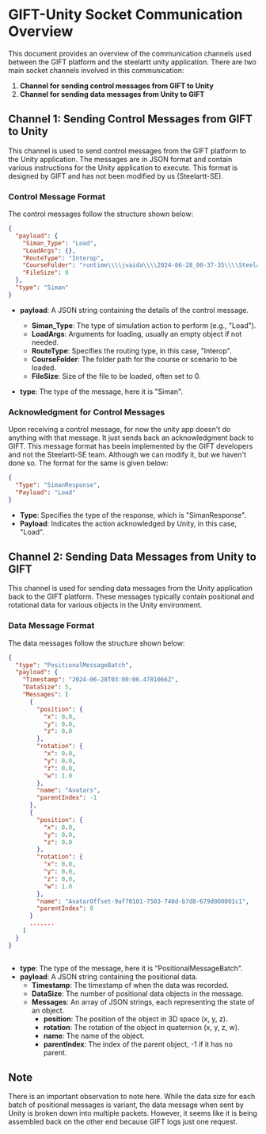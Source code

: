 
# GIFT-Unity Socket Communication Overview

This document provides an overview of the communication channels used between the GIFT platform and the steelartt unity application. There are two main socket channels involved in this communication:

1. **Channel for sending control messages from GIFT to Unity**
2. **Channel for sending data messages from Unity to GIFT**

## Channel 1: Sending Control Messages from GIFT to Unity

This channel is used to send control messages from the GIFT platform to the Unity application. The messages are in JSON format and contain various instructions for the Unity application to execute. This format is designed by GIFT and has not been modified by us (Steelartt-SE).

### Control Message Format

The control messages follow the structure shown below:

```json
{
  "payload": {
    "Siman_Type": "Load",
    "LoadArgs": {},
    "RouteType": "Interop",
    "CourseFolder": "runtime\\\\jvaida\\\\2024-06-28_00-37-35\\\\Steelartt",
    "FileSize": 0
  },
  "type": "Siman"
}
```

- **payload**: A JSON string containing the details of the control message.
  - **Siman_Type**: The type of simulation action to perform (e.g., "Load").
  - **LoadArgs**: Arguments for loading, usually an empty object if not needed.
  - **RouteType**: Specifies the routing type, in this case, "Interop".
  - **CourseFolder**: The folder path for the course or scenario to be loaded.
  - **FileSize**: Size of the file to be loaded, often set to 0.

- **type**: The type of the message, here it is "Siman".

### Acknowledgment for Control Messages

Upon receiving a control message, for now the unity app doesn't do anything with that message. It just sends back an acknowledgment back to GIFT. This message format has beein implemented by the GIFT developers and not the Steelartt-SE team. Although we can modify it, but we haven't done so. The format for the same is given below:

```json
{
  "Type": "SimanResponse",
  "Payload": "Load"
}
```

- **Type**: Specifies the type of the response, which is "SimanResponse".
- **Payload**: Indicates the action acknowledged by Unity, in this case, "Load".

## Channel 2: Sending Data Messages from Unity to GIFT

This channel is used for sending data messages from the Unity application back to the GIFT platform. These messages typically contain positional and rotational data for various objects in the Unity environment.

### Data Message Format

The data messages follow the structure shown below:

```json
{
  "type": "PositionalMessageBatch",
  "payload": {
    "Timestamp": "2024-06-28T03:00:06.4781066Z",
    "DataSize": 5,
    "Messages": [
      {
        "position": {
          "x": 0.0,
          "y": 0.0,
          "z": 0.0
        },
        "rotation": {
          "x": 0.0,
          "y": 0.0,
          "z": 0.0,
          "w": 1.0
        },
        "name": "Avatars",
        "parentIndex": -1
      },
      {
        "position": {
          "x": 0.0,
          "y": 0.0,
          "z": 0.0
        },
        "rotation": {
          "x": 0.0,
          "y": 0.0,
          "z": 0.0,
          "w": 1.0
        },
        "name": "AvatarOffset-9af70101-7503-740d-b7d8-679d000001c1",
        "parentIndex": 0
      }
      .......
    ]
  }
}  
      

```

- **type**: The type of the message, here it is "PositionalMessageBatch".
- **payload**: A JSON string containing the positional data.
  - **Timestamp**: The timestamp of when the data was recorded.
  - **DataSize**: The number of positional data objects in the message.
  - **Messages**: An array of JSON strings, each representing the state of an object.
    - **position**: The position of the object in 3D space (x, y, z).
    - **rotation**: The rotation of the object in quaternion (x, y, z, w).
    - **name**: The name of the object.
    - **parentIndex**: The index of the parent object, -1 if it has no parent.



## Note
There is an important observation to note here. While the data size for each batch of positional messages is variant, the data message when sent by Unity is broken down into multiple packets. However, it seems like it is being assembled back on the other end because GIFT logs just one request.